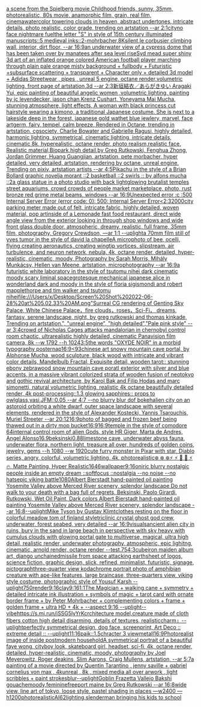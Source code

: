 [a scene from the Spielberg movie Childhood friends, sunny, 35mm, photorealistic, 80s movie, anamorphic film, grain, real film, cinema](https://www.ebank.nz/aiartgenerator?category=a%2520scene%2520from%2520the%2520Spielberg%2520movie%2520Childhood%2520friends%2C%2520sunny%2C%252035mm%2C%2520photorealistic%2C%252080s%2520movie%2C%2520anamorphic%2520film%2C%2520grain%2C%2520real%2520film%2C%2520cinema)[watercolor towering clouds in heaven, abstract undertones, intricate details, photo realistic, color grade, trending on artstation --ar 2:1](https://www.ebank.nz/aiartgenerator?category=watercolor%2520towering%2520clouds%2520in%2520heaven%2C%2520abstract%2520undertones%2C%2520intricate%2520details%2C%2520photo%2520realistic%2C%2520color%2520grade%2C%2520trending%2520on%2520artstation%2520--ar%25202%3A1)[city](https://www.ebank.nz/aiartgenerator?category=city)[no face nightmare fuel](https://www.ebank.nz/aiartgenerator?category=no%2520face%2520nightmare%2520fuel)[the letter "S" in style of 15th century illuminated manuscripts::5 medieval inks::2](https://www.ebank.nz/aiartgenerator?category=the%2520letter%2520%22S%22%2520in%2520style%2520of%252015th%2520century%2520illuminated%2520manuscripts%3A%3A5%2520medieval%2520inks%3A%3A2)[-](https://www.ebank.nz/aiartgenerator?category=-)[mohrbacher,8K](https://www.ebank.nz/aiartgenerator?category=mohrbacher%2C8K)[silent,](https://www.ebank.nz/aiartgenerator?category=silent%2C)[le corbusier climbing wall, interior, dirt floor, --ar 16:9](https://www.ebank.nz/aiartgenerator?category=le%2520corbusier%2520climbing%2520wall%2C%2520interior%2C%2520dirt%2520floor%2C%2520--ar%252016%3A9)[an underwater view of a cypress dome that has been taken over by manatees after sea level rise](https://www.ebank.nz/aiartgenerator?category=an%2520underwater%2520view%2520of%2520a%2520cypress%2520dome%2520that%2520has%2520been%2520taken%2520over%2520by%2520manatees%2520after%2520sea%2520level%2520rise)[Syd mead super shiny 3d art of an inflated orange colored American football player marching through plain pale orange misty background + fullbody + Futuristic +subsurface scattering + transparent + Character only + detailed 3d model + Adidas Streetwear , pipes , unreal 5 engine, octane render,volumetric lighting, front page of artstation,3d --ar 2:3](https://www.ebank.nz/aiartgenerator?category=Syd%2520mead%2520super%2520shiny%25203d%2520art%2520of%2520an%2520inflated%2520orange%2520colored%2520American%2520football%2520player%2520marching%2520through%2520plain%2520pale%2520orange%2520misty%2520background%2520%2B%2520fullbody%2520%2B%2520Futuristic%2520%2Bsubsurface%2520scattering%2520%2B%2520transparent%2520%2B%2520Character%2520only%2520%2B%2520detailed%25203d%2520model%2520%2B%2520Adidas%2520Streetwear%2520%2C%2520pipes%2520%2C%2520unreal%25205%2520engine%2C%2520octane%2520render%2Cvolumetric%2520lighting%2C%2520front%2520page%2520of%2520artstation%2C3d%2520--ar%25202%3A3)[新垣結衣／あらがきゆい Aragaki Yui, epic painting of beautiful angelic women ,volumetric lighting,  painting by jc leyendecker, jason chan,Krenz Cushart, Yoneyama Mai Mucha, stunning atmosphere, light effects, A woman with black princess cut hairstyle wearing a kimono, a traditional Japanese costume. She is next to a lakeside deep in the forest, japanese gold wathet blue jewlery, marvel, face artgerm, fairy, tempel, calm breeze, Rendered in Octane, trending in artstation, cgsociety, Charlie Bowater and Gabrielle Ragusi, highly detailed, harmonic lighting, symmetrical, cinematic lighting, intricate details, cinematic 8k, hyperealistic, octane render, photo realism,realistic face, Realistic material,Biopark,high detail,by Greg Rutkowski, Fenghua Zhong, Jordan Grimmer, Huang Guangjian, artstation, pete morbacher, hyper detailed, very detailed, artstation, rendering by octane, unreal engine, Trending on pixiv, artstation artists --ar 4:5](https://www.ebank.nz/aiartgenerator?category=%E6%96%B0%E5%9E%A3%E7%B5%90%E8%A1%A3%EF%BC%8F%E3%81%82%E3%82%89%E3%81%8C%E3%81%8D%E3%82%86%E3%81%84%2520Aragaki%2520Yui%2C%2520epic%2520painting%2520of%2520beautiful%2520angelic%2520women%2520%2Cvolumetric%2520lighting%2C%2520%2520painting%2520by%2520jc%2520leyendecker%2C%2520jason%2520chan%2CKrenz%2520Cushart%2C%2520Yoneyama%2520Mai%2520Mucha%2C%2520stunning%2520atmosphere%2C%2520light%2520effects%2C%2520A%2520woman%2520with%2520black%2520princess%2520cut%2520hairstyle%2520wearing%2520a%2520kimono%2C%2520a%2520traditional%2520Japanese%2520costume.%2520She%2520is%2520next%2520to%2520a%2520lakeside%2520deep%2520in%2520the%2520forest%2C%2520japanese%2520gold%2520wathet%2520blue%2520jewlery%2C%2520marvel%2C%2520face%2520artgerm%2C%2520fairy%2C%2520tempel%2C%2520calm%2520breeze%2C%2520Rendered%2520in%2520Octane%2C%2520trending%2520in%2520artstation%2C%2520cgsociety%2C%2520Charlie%2520Bowater%2520and%2520Gabrielle%2520Ragusi%2C%2520highly%2520detailed%2C%2520harmonic%2520lighting%2C%2520symmetrical%2C%2520cinematic%2520lighting%2C%2520intricate%2520details%2C%2520cinematic%25208k%2C%2520hyperealistic%2C%2520octane%2520render%2C%2520photo%2520realism%2Crealistic%2520face%2C%2520Realistic%2520material%2CBiopark%2Chigh%2520detail%2Cby%2520Greg%2520Rutkowski%2C%2520Fenghua%2520Zhong%2C%2520Jordan%2520Grimmer%2C%2520Huang%2520Guangjian%2C%2520artstation%2C%2520pete%2520morbacher%2C%2520hyper%2520detailed%2C%2520very%2520detailed%2C%2520artstation%2C%2520rendering%2520by%2520octane%2C%2520unreal%2520engine%2C%2520Trending%2520on%2520pixiv%2C%2520artstation%2520artists%2520--ar%25204%3A5)[Pikachu in the style of a Brian Bollard graphic novel](https://www.ebank.nz/aiartgenerator?category=Pikachu%2520in%2520the%2520style%2520of%2520a%2520Brian%2520Bollard%2520graphic%2520novel)[ja morant ::2 basketball ::2 swirls :: by alfons mucha ::2](https://www.ebank.nz/aiartgenerator?category=ja%2520morant%2520%3A%3A2%2520basketball%2520%3A%3A2%2520swirls%2520%3A%3A%2520by%2520alfons%2520mucha%2520%3A%3A2)[a glass statue in a photo studio with back light](https://www.ebank.nz/aiartgenerator?category=a%2520glass%2520statue%2520in%2520a%2520photo%2520studio%2520with%2520back%2520light)[glowing brutalist temples street aquariums, crowd crowds of people market marketplace, photo, rust bronze red grime metal beams, windows --ar 16:9](https://www.ebank.nz/aiartgenerator?category=glowing%2520brutalist%2520temples%2520street%2520aquariums%2C%2520crowd%2520crowds%2520of%2520people%2520market%2520marketplace%2C%2520photo%2C%2520rust%2520bronze%2520red%2520grime%2520metal%2520beams%2C%2520windows%2520--ar%252016%3A9)[Unexpected error :c :500 Internal Server Error (error code: 0): 500: Internal Server Error](https://www.ebank.nz/aiartgenerator?category=Unexpected%2520error%2520%3Ac%2520%3A500%2520Internal%2520Server%2520Error%2520%28error%2520code%3A%25200%29%3A%2520500%3A%2520Internal%2520Server%2520Error)[<2:3](https://www.ebank.nz/aiartgenerator?category=%3C2%3A3)[2000](https://www.ebank.nz/aiartgenerator?category=2000)[city parking meter made out of felt, intricate fabric, highly detailed, woven material, pop art](https://www.ebank.nz/aiartgenerator?category=city%2520parking%2520meter%2520made%2520out%2520of%2520felt%2C%2520intricate%2520fabric%2C%2520highly%2520detailed%2C%2520woven%2520material%2C%2520pop%2520art)[inside of a Lemonade fast food restaurant, direct wide angle view from the exterior looking in through shop windows and wide front glass double door, atmospheric, dreamy, realistic, full frame, 35mm film, photography, Gregory Crewdson, —ar 1:1 --uplight](https://www.ebank.nz/aiartgenerator?category=inside%2520of%2520a%2520Lemonade%2520fast%2520food%2520restaurant%2C%2520direct%2520wide%2520angle%2520view%2520from%2520the%2520exterior%2520looking%2520in%2520through%2520shop%2520windows%2520and%2520wide%2520front%2520glass%2520double%2520door%2C%2520atmospheric%2C%2520dreamy%2C%2520realistic%2C%2520full%2520frame%2C%252035mm%2520film%2C%2520photography%2C%2520Gregory%2520Crewdson%2C%2520%E2%80%94ar%25201%3A1%2520--uplight)[a 70mm film still of yves tumor in the style of david la chapelle](https://www.ebank.nz/aiartgenerator?category=a%252070mm%2520film%2520still%2520of%2520yves%2520tumor%2520in%2520the%2520style%2520of%2520david%2520la%2520chapelle)[A microphoto of bee, ocelli, flying creating aeronautics, creating wingtip vortices, slipstream, air turbulence, and neuron network, nebula, 4k, octane render, detailed, hyper-realistic, cinematic, moody, Photography by Sarah Morris, Mihály Munkácsy, Hellen van Meene, artstation, microphotography --ar 16:9](https://www.ebank.nz/aiartgenerator?category=A%2520microphoto%2520of%2520bee%2C%2520ocelli%2C%2520flying%2520creating%2520aeronautics%2C%2520creating%2520wingtip%2520vortices%2C%2520slipstream%2C%2520air%2520turbulence%2C%2520and%2520neuron%2520network%2C%2520nebula%2C%25204k%2C%2520octane%2520render%2C%2520detailed%2C%2520hyper-realistic%2C%2520cinematic%2C%2520moody%2C%2520Photography%2520by%2520Sarah%2520Morris%2C%2520Mih%C3%A1ly%2520Munk%C3%A1csy%2C%2520Hellen%2520van%2520Meene%2C%2520artstation%2C%2520microphotography%2520--ar%252016%3A9)[a futuristic white laboratory in the style of tsutomu nihei dark cinematic moody scary liminal space](https://www.ebank.nz/aiartgenerator?category=a%2520futuristic%2520white%2520laboratory%2520in%2520the%2520style%2520of%2520tsutomu%2520nihei%2520dark%2520cinematic%2520moody%2520scary%2520liminal%2520space)[grotesque mechanical japanese alice in wonderland dark and moody in the style of floria sigismondi and robert mapplethorpe and tim walker and tsutomu nihei](https://www.ebank.nz/aiartgenerator?category=grotesque%2520mechanical%2520japanese%2520alice%2520in%2520wonderland%2520dark%2520and%2520moody%2520in%2520the%2520style%2520of%2520floria%2520sigismondi%2520and%2520robert%2520mapplethorpe%2520and%2520tim%2520walker%2520and%2520tsutomu%2520nihei)[file:///Users/x/Desktop/Screen%20Shot%202022-06-28%20at%205.02.33%20AM.png](https://www.ebank.nz/aiartgenerator?category=file%3A///Users/x/Desktop/Screen%2520Shot%25202022-06-28%2520at%25205.02.33%2520AM.png)["Surreal CG rendering of Genting Sky Palace, White Chinese Palace，fire clouds，roses，Sci-Fi， dreams, fantasy, serene landscape, night, by greg rutkowski and thomas kinkade, Trending on artstation.",             "unreal engine",             "high detailed","Pale pink style"  -- ar 3:4](https://www.ebank.nz/aiartgenerator?category=%22Surreal%2520CG%2520rendering%2520of%2520Genting%2520Sky%2520Palace%2C%2520White%2520Chinese%2520Palace%EF%BC%8Cfire%2520clouds%EF%BC%8Croses%EF%BC%8CSci-Fi%EF%BC%8C%2520dreams%2C%2520fantasy%2C%2520serene%2520landscape%2C%2520night%2C%2520by%2520greg%2520rutkowski%2520and%2520thomas%2520kinkade%2C%2520Trending%2520on%2520artstation.%22%2C%2520%2520%2520%2520%2520%2520%2520%2520%2520%2520%2520%2520%2520%22unreal%2520engine%22%2C%2520%2520%2520%2520%2520%2520%2520%2520%2520%2520%2520%2520%2520%22high%2520detailed%22%2C%22Pale%2520pink%2520style%22%2520%2520--%2520ar%25203%3A4)[crowd of Nicholas Cages attacks  mandalorian  in chernobyl control room chaotic, ultrarealistic highly detailed, cinematic Panavision film camera, 8k --w 1792 --h 1024](https://www.ebank.nz/aiartgenerator?category=crowd%2520of%2520Nicholas%2520Cages%2520attacks%2520%2520mandalorian%2520%2520in%2520chernobyl%2520control%2520room%2520chaotic%2C%2520ultrarealistic%2520highly%2520detailed%2C%2520cinematic%2520Panavision%2520film%2520camera%2C%25208k%2520--w%25201792%2520--h%25201024)[3:5](https://www.ebank.nz/aiartgenerator?category=3%3A5)[the words "OXYDE NOIR" in a morbid typography poster](https://www.ebank.nz/aiartgenerator?category=the%2520words%2520%22OXYDE%2520NOIR%22%2520in%2520a%2520morbid%2520typography%2520poster)[nap](https://www.ebank.nz/aiartgenerator?category=nap)[16:9](https://www.ebank.nz/aiartgenerator?category=16%3A9)[<93](https://www.ebank.nz/aiartgenerator?category=%3C93)[chinese art snowy mountain cave portal, by Alphonse Mucha, wood sculpture, black wood with intricate and vibrant color details, Mandelbulb Fractal, Exquisite detail, wooden tarot:: stunning ebony zebrawood snow mountain cave poratl exterior with silver and blue accents, in a massive vibrant colorized strata of wooden fusion of neotokyo and gothic revival architecture, by Karol Bak and Filip Hodas and marc simonetti, natural volumetric lighting, realistic 4k octane beautifully detailed render, 4k post-processing::1.3 glowing sapphires:: props to owlglass,vasi,JFM::0.05 --ar 4:7  --no blurry blur dof bokeh](https://www.ebank.nz/aiartgenerator?category=chinese%2520art%2520snowy%2520mountain%2520cave%2520portal%2C%2520by%2520Alphonse%2520Mucha%2C%2520wood%2520sculpture%2C%2520black%2520wood%2520with%2520intricate%2520and%2520vibrant%2520color%2520details%2C%2520Mandelbulb%2520Fractal%2C%2520Exquisite%2520detail%2C%2520wooden%2520tarot%3A%3A%2520stunning%2520ebony%2520zebrawood%2520snow%2520mountain%2520cave%2520poratl%2520exterior%2520with%2520silver%2520and%2520blue%2520accents%2C%2520in%2520a%2520massive%2520vibrant%2520colorized%2520strata%2520of%2520wooden%2520fusion%2520of%2520neotokyo%2520and%2520gothic%2520revival%2520architecture%2C%2520by%2520Karol%2520Bak%2520and%2520Filip%2520Hodas%2520and%2520marc%2520simonetti%2C%2520natural%2520volumetric%2520lighting%2C%2520realistic%25204k%2520octane%2520beautifully%2520detailed%2520render%2C%25204k%2520post-processing%3A%3A1.3%2520glowing%2520sapphires%3A%3A%2520props%2520to%2520owlglass%2Cvasi%2CJFM%3A%3A0.05%2520--ar%25204%3A7%2520%2520--no%2520blurry%2520blur%2520dof%2520bokeh)[alien city on an astoroid orbiting a white dwarf, outer space landscape with several elements, rendered in the style of Alexander Kostecki, Yannis Tsarouchis, Muriel Streeter --ar 20:12](https://www.ebank.nz/aiartgenerator?category=alien%2520city%2520on%2520an%2520astoroid%2520orbiting%2520a%2520white%2520dwarf%2C%2520outer%2520space%2520landscape%2520with%2520several%2520elements%2C%2520rendered%2520in%2520the%2520style%2520of%2520Alexander%2520Kostecki%2C%2520Yannis%2520Tsarouchis%2C%2520Muriel%2520Streeter%2520--ar%252020%3A12)[16:9](https://www.ebank.nz/aiartgenerator?category=16%3A9)[photo of bagged and frozen beef being thawed out in a dirty mop bucket](https://www.ebank.nz/aiartgenerator?category=photo%2520of%2520bagged%2520and%2520frozen%2520beef%2520being%2520thawed%2520out%2520in%2520a%2520dirty%2520mop%2520bucket)[16:9](https://www.ebank.nz/aiartgenerator?category=16%3A9)[16:9](https://www.ebank.nz/aiartgenerator?category=16%3A9)[temple in the style of comodore 64](https://www.ebank.nz/aiartgenerator?category=temple%2520in%2520the%2520style%2520of%2520comodore%252064)[internal control room of alien Gods, style HR Giger, Marta de Andres, Angel Alonso](https://www.ebank.nz/aiartgenerator?category=internal%2520control%2520room%2520of%2520alien%2520Gods%2C%2520style%2520HR%2520Giger%2C%2520Marta%2520de%2520Andres%2C%2520Angel%2520Alonso)[16.9](https://www.ebank.nz/aiartgenerator?category=16.9)[beksinski](https://www.ebank.nz/aiartgenerator?category=beksinski)[0.88](https://www.ebank.nz/aiartgenerator?category=0.88)[limestone cave, underwater abyss fauna, underwater flora, northern light, treasure all over, hundreds of golden coins, jewelry, gems --h 1080 --w 1920](https://www.ebank.nz/aiartgenerator?category=limestone%2520cave%2C%2520underwater%2520abyss%2520fauna%2C%2520underwater%2520flora%2C%2520northern%2520light%2C%2520treasure%2520all%2520over%2C%2520hundreds%2520of%2520golden%2520coins%2C%2520jewelry%2C%2520gems%2520--h%25201080%2520--w%25201920)[cute furry monster in Pixar with star, Diablo series, angry, colorful, volumetric lighting, 4k, photorealistic](https://www.ebank.nz/aiartgenerator?category=cute%2520furry%2520monster%2520in%2520Pixar%2520with%2520star%2C%2520Diablo%2520series%2C%2520angry%2C%2520colorful%2C%2520volumetric%2520lighting%2C%25204k%2C%2520photorealistic)[❄️ ❄️ ❄️⚡ ⚡ 🌙 🌙 ⚡ 🔥, Matte Painting, Hyper Realistic](https://www.ebank.nz/aiartgenerator?category=%E2%9D%84%EF%B8%8F%2520%E2%9D%84%EF%B8%8F%2520%E2%9D%84%EF%B8%8F%E2%9A%A1%2520%E2%9A%A1%2520%F0%9F%8C%99%2520%F0%9F%8C%99%2520%E2%9A%A1%2520%F0%9F%94%A5%2C%2520Matte%2520Painting%2C%2520Hyper%2520Realistic)[1646](https://www.ebank.nz/aiartgenerator?category=1646)[wallpaper](https://www.ebank.nz/aiartgenerator?category=wallpaper)[9:16](https://www.ebank.nz/aiartgenerator?category=9%3A16)[oniric blurry nostalgic people inside an empty dream ::softfocus ::nostalgia --no noise --no hats](https://www.ebank.nz/aiartgenerator?category=oniric%2520blurry%2520nostalgic%2520people%2520inside%2520an%2520empty%2520dream%2520%3A%3Asoftfocus%2520%3A%3Anostalgia%2520--no%2520noise%2520--no%2520hats)[epic viking battle](https://www.ebank.nz/aiartgenerator?category=epic%2520viking%2520battle)[1080](https://www.ebank.nz/aiartgenerator?category=1080)[Albert Bierstadt hand-painted oil painting Yosemite Valley above Merced River scenery, splendor landscape Do not walk to your death with a bag full of regrets, Beksinski, Paolo Girardi, Rutkowski, Wet Oil Paint, Dark colors Albert Bierstadt hand-painted oil painting Yosemite Valley above Merced River scenery, splendor landscape --ar 16:8](https://www.ebank.nz/aiartgenerator?category=Albert%2520Bierstadt%2520hand-painted%2520oil%2520painting%2520Yosemite%2520Valley%2520above%2520Merced%2520River%2520scenery%2C%2520splendor%2520landscape%2520Do%2520not%2520walk%2520to%2520your%2520death%2520with%2520a%2520bag%2520full%2520of%2520regrets%2C%2520Beksinski%2C%2520Paolo%2520Girardi%2C%2520Rutkowski%2C%2520Wet%2520Oil%2520Paint%2C%2520Dark%2520colors%2520Albert%2520Bierstadt%2520hand-painted%2520oil%2520painting%2520Yosemite%2520Valley%2520above%2520Merced%2520River%2520scenery%2C%2520splendor%2520landscape%2520--ar%252016%3A8)[--uplight](https://www.ebank.nz/aiartgenerator?category=--uplight)[Mike Tyson by Gustav Klimt](https://www.ebank.nz/aiartgenerator?category=Mike%2520Tyson%2520by%2520Gustav%2520Klimt)[clothes resting on the floor in colorful meadow tom of finland style](https://www.ebank.nz/aiartgenerator?category=clothes%2520resting%2520on%2520the%2520floor%2520in%2520colorful%2520meadow%2520tom%2520of%2520finland%2520style)[triclinic crystal ghost god crew, underwater, forest seabed, very detailed --ar 16:9](https://www.ebank.nz/aiartgenerator?category=triclinic%2520crystal%2520ghost%2520god%2520crew%2C%2520underwater%2C%2520forest%2520seabed%2C%2520very%2520detailed%2520--ar%252016%3A9)[visuals](https://www.ebank.nz/aiartgenerator?category=visuals)[ancient alien city in ruins, bury in the sand in large beach in perspective with sky heavy with cumulus clouds with glowing portal gate to multiverse, magical, ultra high detail, realistic render, underwater photography, atmospheric, epic lighitng, cinematic, arnold render, octane render --test](https://www.ebank.nz/aiartgenerator?category=ancient%2520alien%2520city%2520in%2520ruins%2C%2520bury%2520in%2520the%2520sand%2520in%2520large%2520beach%2520in%2520perspective%2520with%2520sky%2520heavy%2520with%2520cumulus%2520clouds%2520with%2520glowing%2520portal%2520gate%2520to%2520multiverse%2C%2520magical%2C%2520ultra%2520high%2520detail%2C%2520realistic%2520render%2C%2520underwater%2520photography%2C%2520atmospheric%2C%2520epic%2520lighitng%2C%2520cinematic%2C%2520arnold%2520render%2C%2520octane%2520render%2520--test)[.75](https://www.ebank.nz/aiartgenerator?category=.75)[4:3](https://www.ebank.nz/aiartgenerator?category=4%3A3)[cube](https://www.ebank.nz/aiartgenerator?category=cube)[iron maiden album art, django unchained](https://www.ebank.nz/aiartgenerator?category=iron%2520maiden%2520album%2520art%2C%2520django%2520unchained)[missile from space attacking earth](https://www.ebank.nz/aiartgenerator?category=missile%2520from%2520space%2520attacking%2520earth)[sheet of logos, science fiction, graphic design, slick, refined, minimalist, futuristic, signage, pictograph](https://www.ebank.nz/aiartgenerator?category=sheet%2520of%2520logos%2C%2520science%2520fiction%2C%2520graphic%2520design%2C%2520slick%2C%2520refined%2C%2520minimalist%2C%2520futuristic%2C%2520signage%2C%2520pictograph)[three-quarter view kodachrome portrait photo of amphibian creature with ape-like features, large braincase, three-quarters view, viking style costume, photographic style of Yousuf Karsh --uplight](https://www.ebank.nz/aiartgenerator?category=three-quarter%2520view%2520kodachrome%2520portrait%2520photo%2520of%2520amphibian%2520creature%2520with%2520ape-like%2520features%2C%2520large%2520braincase%2C%2520three-quarters%2520view%2C%2520viking%2520style%2520costume%2C%2520photographic%2520style%2520of%2520Yousuf%2520Karsh%2520--uplight)[750](https://www.ebank.nz/aiartgenerator?category=750)[render](https://www.ebank.nz/aiartgenerator?category=render)[9:16](https://www.ebank.nz/aiartgenerator?category=9%3A16)[clay](https://www.ebank.nz/aiartgenerator?category=clay)[9:16](https://www.ebank.nz/aiartgenerator?category=9%3A16)[1:1](https://www.ebank.nz/aiartgenerator?category=1%3A1)[The Magician + walking cane + symmetry + detailed intricate ink illustration + symbols of magic + tarot card with ornate border frame + by Peter Mohrbacher + complementing colors + frame + golden frame + ultra HD + 4k + --aspect 9:16 --uplight](https://www.ebank.nz/aiartgenerator?category=The%2520Magician%2520%2B%2520walking%2520cane%2520%2B%2520symmetry%2520%2B%2520detailed%2520intricate%2520ink%2520illustration%2520%2B%2520symbols%2520of%2520magic%2520%2B%2520tarot%2520card%2520with%2520ornate%2520border%2520frame%2520%2B%2520by%2520Peter%2520Mohrbacher%2520%2B%2520complementing%2520colors%2520%2B%2520frame%2520%2B%2520golden%2520frame%2520%2B%2520ultra%2520HD%2520%2B%25204k%2520%2B%2520--aspect%25209%3A16%2520--uplight)[--vibe](https://www.ebank.nz/aiartgenerator?category=--vibe)[<https://s.mj.run/iSSG5lyYrKc>](https://www.ebank.nz/aiartgenerator?category=%3Chttps%3A//s.mj.run/iSSG5lyYrKc%3E)[rchitecture model,creature made of cloth fibers cotton high detail disarming, details of textures, realistic](https://www.ebank.nz/aiartgenerator?category=rchitecture%2520model%2Ccreature%2520made%2520of%2520cloth%2520fibers%2520cotton%2520high%2520detail%2520disarming%2C%2520details%2520of%2520textures%2C%2520realistic)[charm」](https://www.ebank.nz/aiartgenerator?category=charm%E3%80%8D)[--uplight](https://www.ebank.nz/aiartgenerator?category=--uplight)[perfectly symmetrical design, dog face, screenprint, Art Deco :: extreme detail :: --uplight](https://www.ebank.nz/aiartgenerator?category=perfectly%2520symmetrical%2520design%2C%2520dog%2520face%2C%2520screenprint%2C%2520Art%2520Deco%2520%3A%3A%2520extreme%2520detail%2520%3A%3A%2520--uplight)[11:16](https://www.ebank.nz/aiartgenerator?category=11%3A16)[paik::1.5](https://www.ebank.nz/aiartgenerator?category=paik%3A%3A1.5)[chracter 3 view](https://www.ebank.nz/aiartgenerator?category=chracter%25203%2520view)[metall](https://www.ebank.nz/aiartgenerator?category=metall)[16:9](https://www.ebank.nz/aiartgenerator?category=16%3A9)[Photorealist image of inside postmodern household](https://www.ebank.nz/aiartgenerator?category=Photorealist%2520image%2520of%2520inside%2520postmodern%2520household)[A symmetrical portrait of a beautiful faye wong, cityboy look, skateboard girl, headset, sci-fi, 4k, octane render, detailed, hyper-realistic, cinematic, moody, photography by Joel Meyerowitz, Roger deakins, Slim Aarons, Craig Mullens, artstation, --ar 5:7](https://www.ebank.nz/aiartgenerator?category=A%2520symmetrical%2520portrait%2520of%2520a%2520beautiful%2520faye%2520wong%2C%2520cityboy%2520look%2C%2520skateboard%2520girl%2C%2520headset%2C%2520sci-fi%2C%25204k%2C%2520octane%2520render%2C%2520detailed%2C%2520hyper-realistic%2C%2520cinematic%2C%2520moody%2C%2520photography%2520by%2520Joel%2520Meyerowitz%2C%2520Roger%2520deakins%2C%2520Slim%2520Aarons%2C%2520Craig%2520Mullens%2C%2520artstation%2C%2520--ar%25205%3A7)[a painting of  a movie directed by Quentin Tarantino   , jenny saville +  gabriel cornelius von max  , 4kunreal , 8k , mixed media all over arwork , light scribbles + paint strokes](https://www.ebank.nz/aiartgenerator?category=a%2520painting%2520of%2520%2520a%2520movie%2520directed%2520by%2520Quentin%2520Tarantino%2520%2520%2520%2C%2520jenny%2520saville%2520%2B%2520%2520gabriel%2520cornelius%2520von%2520max%2520%2520%2C%25204kunreal%2520%2C%25208k%2520%2C%2520mixed%2520media%2520all%2520over%2520arwork%2520%2C%2520light%2520scribbles%2520%2B%2520paint%2520strokes)[blur](https://www.ebank.nz/aiartgenerator?category=blur)[--uplight](https://www.ebank.nz/aiartgenerator?category=--uplight)[Goblin Frazetta Vallejo Bakshi gouache](https://www.ebank.nz/aiartgenerator?category=Goblin%2520Frazetta%2520Vallejo%2520Bakshi%2520gouache)[moody,feminine](https://www.ebank.nz/aiartgenerator?category=moody%2Cfeminine)[freeport maine by Greg Rutkowski --ar 16:8](https://www.ebank.nz/aiartgenerator?category=freeport%2520maine%2520by%2520Greg%2520Rutkowski%2520--ar%252016%3A8)[wide view, line art of tokyo, loose style, pastel shading in places —w2400 —h1200](https://www.ebank.nz/aiartgenerator?category=wide%2520view%2C%2520line%2520art%2520of%2520tokyo%2C%2520loose%2520style%2C%2520pastel%2520shading%2520in%2520places%2520%E2%80%94w2400%2520%E2%80%94h1200)[photorealistic](https://www.ebank.nz/aiartgenerator?category=photorealistic)[AI](https://www.ebank.nz/aiartgenerator?category=AI)[6](https://www.ebank.nz/aiartgenerator?category=6)[2](https://www.ebank.nz/aiartgenerator?category=2)[lighting,](https://www.ebank.nz/aiartgenerator?category=lighting%2C)[slenderman bringing his kids to school](https://www.ebank.nz/aiartgenerator?category=slenderman%2520bringing%2520his%2520kids%2520to%2520school)